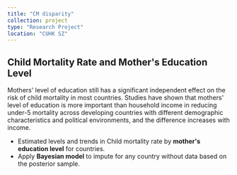 ```yaml
---
title: "CM disparity"
collection: project
type: "Research Project"
location: "CUHK SZ"
---
```


## Child Mortality Rate and Mother's Education Level
Mothers' level of education still has a significant independent effect on the risk of child mortality in most countries. Studies have shown that mothers' level of education is more important than household income in reducing under-5 mortality across developing countries with different demographic characteristics and political environments, and the difference increases with income.
- Estimated levels and trends in Child mortality rate by **mother's education level** for countries.
- Apply **Bayesian model** to impute for any country without data based on the posterior sample.